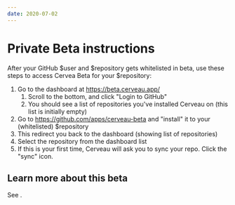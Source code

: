 ```yaml
---
date: 2020-07-02
---
```


# Private Beta instructions

After your GitHub $user and $repository gets whitelisted in beta, use these steps to access Cervea Beta for your $repository:

1. Go to the dashboard at <https://beta.cerveau.app/>
   1. Scroll to the bottom, and click "Login to GitHub"
   1. You should see a list of repositories you've installed Cerveau on (this list is initially empty)
1. Go to <https://github.com/apps/cerveau-beta> and "install" it to your (whitelisted) $repository
1. This redirect you back to the dashboard (showing list of repositories)
1. Select the repository from the dashboard list
1. If this is your first time, Cerveau will ask you to sync your repo. Click the "sync" icon.

## Learn more about this beta

See <known-issues>.
